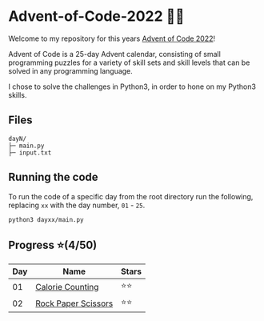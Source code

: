 # Advent-of-Code-2022 🎄🧝

Welcome to my repository for this years [Advent of Code 2022](https://adventofcode.com/2022)! 

Advent of Code is a 25-day Advent calendar, consisting of small programming puzzles for a variety of skill sets 
and skill levels that can be solved in any programming language. 

I chose to solve the challenges in Python3, in order to hone on my Python3 skills.

## Files
```
dayN/
├─ main.py
├─ input.txt
```
## Running the code
To run the code of a specific day from the root directory run the following, replacing `xx` with the day number, `01` - `25`. 

```
python3 dayxx/main.py
```


## Progress ⭐️(4/50)
|Day|Name|Stars|
| --- | --- | --- |
| 01 | [Calorie Counting](https://github.com/bjarnerossen/Advent-of-Code-2022/tree/main/day01) | ⭐️⭐️|
| 02 | [Rock Paper Scissors](https://github.com/bjarnerossen/Advent-of-Code-2022/tree/main/day02) | ⭐️⭐️|
